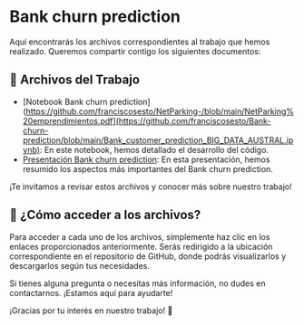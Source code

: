 # Bank churn prediction

Aquí encontrarás los archivos correspondientes al trabajo que hemos realizado. Queremos compartir contigo los siguientes documentos:

## 📝 Archivos del Trabajo

- [Notebook Bank churn prediction](https://github.com/franciscosesto/NetParking-/blob/main/NetParking%20emprendimientos.pdf](https://github.com/franciscosesto/Bank-churn-prediction/blob/main/Bank_customer_prediction_BIG_DATA_AUSTRAL.ipynb): En este notebook, hemos detallado el desarrollo del código.
- [Presentación Bank churn prediction](https://github.com/franciscosesto/Bank-churn-prediction/blob/main/Bank%20Churn%20Big%20Data.pdf): En esta presentación, hemos resumido los aspectos más importantes del Bank churn prediction.

¡Te invitamos a revisar estos archivos y conocer más sobre nuestro trabajo!

## 🤔 ¿Cómo acceder a los archivos?

Para acceder a cada uno de los archivos, simplemente haz clic en los enlaces proporcionados anteriormente. Serás redirigido a la ubicación correspondiente en el repositorio de GitHub, donde podrás visualizarlos y descargarlos según tus necesidades.


Si tienes alguna pregunta o necesitas más información, no dudes en contactarnos. ¡Estamos aquí para ayudarte!

¡Gracias por tu interés en nuestro trabajo! 🚀
